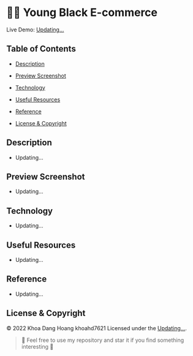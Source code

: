 # :face_with_spiral_eyes: Young Black E-commerce

Live Demo: [Updating...]()

## Table of Contents

- [Description](#description)

- [Preview Screenshot](#preview-screenshot)

- [Technology](#technology)

- [Useful Resources](#useful-resources)

- [Reference](#reference)

- [License & Copyright](#license--copyright)

## Description
- Updating...

## Preview Screenshot
- Updating...

## Technology
- Updating...

## Useful Resources
- Updating...

## Reference
- Updating...

## License & Copyright

&copy; 2022 Khoa Dang Hoang khoahd7621 Licensed under the [Updating...]().

> :love_you_gesture: Feel free to use my repository and star it if you find something interesting :love_you_gesture:
